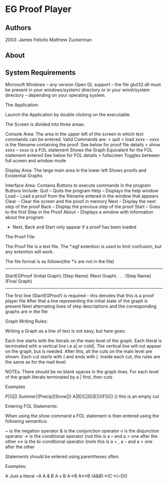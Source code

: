 # EG Proof Player
## Authors
2003:
James Felicito
Matthew Zuckerman

## About

## System Requirements

Microsoft Windows – any version
Open GL support – the file glut32.dll must be present in your windows/system/ directory or in your winnt/system directory – depending on your operating system.


The Application:

Launch the Application by double clicking on the executable.

The Screen is divided into three areas:

Console Area:
	The area in the upper left of the screen in which text commands can be entered.
	Valid Commands are:
		> quit
		> load xxxx – xxxx is the filename containing the proof.
				See below for proof file details
		> show xxxx – xxxx is a FOL statement
				Shows the Graph Equivalent for the FOL statement entered
				See below for FOL details
		> fullscreen	Toggles between full screen and window mode

Display Area:
	The large main area in the lower left
	Shows proofs and Existential Graphs

Interface Area:
	Contains Buttons to execute commands in the program
	Buttons Include:
		Quit – Quits the program
		Help – Displays the help window
		Load – Load a proof from the filename entered in the window that appears
		Clear – Clear the screen and the proof in memory
		Next – Display the next step of the proof
		Back – Display the previous step of the proof
		Start – Goes to the first Step in the Proof
		About – Displays a window with information about the program
* Next, Back and Start only appear if a proof has been loaded



The Proof File:

The Proof file is a text file.  The *.egf extention is used to limit confusion, but any extention will work.

The file format is as follows(the *’s are not in the file)

*********************************
StartEGProof
(Initial Graph)
(Step Name)
(Next Graph)
.
.
.
(Step Name)
(Final Graph)
***********************************

The first line (StartEGProof) is required – this denotes that this is a proof player file
After that a line representing the initial state of the graph is present
Next alternating lines of step descriptions and the corresponding graphs are in the file

Graph Writing Rules:

Writing a Graph as a line of text is not easy, but here goes:

Each line starts with the literals on the main level of the graph.  Each literal is terminated with a vertical line i.e a| or cold|.  The vertical line will not appear on the graph, but is needed.  After this, all the cuts on the main level are shown.  Each cut starts with ( and ends with ).  Inside each cut, the rules are the same as for the mail level.

NOTEs:  There should be no blank spaces in the graph lines.
	   For each level of the graph literals terminated by a | first, then cuts

Examples

P|(Q|)
Summer|(Precip|(Snow|))
A|B|(C|(D|E|))(F|G|)
()    this is an empty cut

Entering FOL Statements:

When using the show command a FOL statement is then entered using the following semantics:

~  is the negation operator
& is the conjunction operator
v is the disjunction operator
-> is the conditional operator (not this is a – and a > one after the other
<-> is the bi-conditional operator (note this is a < , a – and a > one after the other

Statements should be entered using parentheses often.

Examples:

A			Just a literal
~A
A & B
A v B
A->B
A<->B
(A&B)->(C->(~D))

